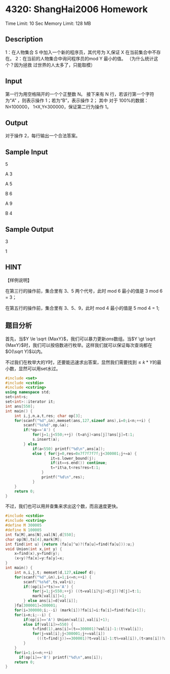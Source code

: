 # 4320: ShangHai2006 Homework

Time Limit: 10 Sec  Memory Limit: 128 MB


## Description

1：在人物集合 S 中加入一个新的程序员，其代号为 X,保证 X 在当前集合中不存在。 
2：在当前的人物集合中询问程序员的mod Y 最小的值。 （为什么统计这个？因为拯救
过世界的人太多了，只能取模） 
## Input

第一行为用空格隔开的一个个正整数 N。 
接下来有 N 行，若该行第一个字符为“A” ，则表示操作 1；若为“B”，表示操作 2； 
其中 对于 100%的数据：N≤100000， 1≤X,Y≤300000，保证第二行为操作 1。 

## Output

对于操作 2，每行输出一个合法答案。 

## Sample Input

5

A 3

A 5 

B 6 

A 9 

B 4 

## Sample Output

3

1

## HINT

【样例说明】 

在第三行的操作前，集合里有 3、5 两个代号，此时 mod 6 最小的值是 3 mod 6 = 3； 

在第五行的操作前，集合里有 3、5、9，此时 mod 4 最小的值是 5 mod 4 = 1;

## 题目分析
首先，当$Y \le \sqrt {MaxY}$，我们可以暴力更新$ans$数组。当$Y \gt \sqrt {MaxY}$时，我们可以按倍数进行枚举。这样我们就可以保证每次查询都在$O(\sqrt Y)$以内。

不过我们在枚举大的$Y$时，还要能迅速求出答案，显然我们需要找到$\le k*Y$的最小数，显然可以用set水过。
``` c++
#include <set>
#include <cstdio>
#include <cstring>
using namespace std;
set<int>s;
set<int>::iterator it;
int ans[550];
int main() {
    int i,j,n,a,t,res; char op[3];
    for(scanf("%d",&n),memset(ans,127,sizeof ans),i=0;i<n;++i) {
        scanf("%s%d",op,&a);
        if(*op=='A') {
            for(j=1;j<550;++j) (t=a%j)<ans[j]?ans[j]=t:1;
            s.insert(a);
        } else
            if(a<550) printf("%d\n",ans[a]);
            else { for(j=0,res=0x7f7f7f7f;j<300001;j+=a) {
                    it=s.lower_bound(j);
                    if(it==s.end()) continue;
                    t=*it%a,t<res?res=t:1;
                }
                printf("%d\n",res);
            }
    }
    return 0;
}
```

不过，我们也可以用并查集来求出这个数，而且速度更快。
``` c++
#include <cstdio>
#include <cstring>
#define M 300005
#define N 100005
int fa[M],ans[N],val[N],d[550];
char op[N],ts[4],mark[M];
int find(int u) {return (fa[u]^u)?(fa[u]=find(fa[u])):u;}
void Union(int x,int y) {
    x=find(x),y=find(y);
    (x<y)?fa[x]=y:fa[y]=x;
}
int main() {
    int n,i,j,t; memset(d,127,sizeof d);
    for(scanf("%d",&n),i=1;i<=n;++i) {
        scanf("%s%d",ts,val+i);
        if((op[i]=*ts)=='A') {
            for(j=1;j<550;++j) ((t=val[i]%j)<d[j])?d[j]=t:1;
            mark[val[i]]=1;
        } else ans[i]=d[val[i]];
    }fa[300001]=300001;
    for(i=300000;i;--i) (mark[i])?fa[i]=i:fa[i]=find(fa[i+1]);
    for(i=n;i;--i) {
        if(op[i]=='A') Union(val[i],val[i]+1);
        else if(val[i]>=550) {
            t=find(1),ans[i]=(t==300001)?val[i]-1:(t%val[i]);
            for(j=val[i];j<300001;j+=val[i])
              (((t=find(j))==300001)?t=val[i]-1:t%=val[i]),(t<ans[i])?ans[i]=t:1;
        }
    }
    for(i=1;i<=n;++i)
      if(op[i]=='B') printf("%d\n",ans[i]);
    return 0;
}
```
